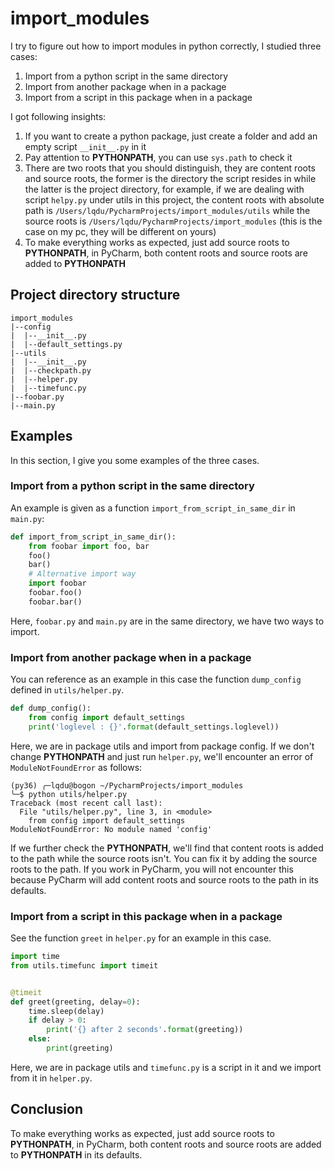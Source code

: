 # import_modules

I try to figure out how to import modules in python correctly, I studied three cases:

1. Import from a python script in the same directory
2. Import from another package when in a package
3. Import from a script in this package when in a package

I got following insights:

1. If you want to create a python package, just create a folder and add an empty script `__init__.py` in it
2. Pay attention to **PYTHONPATH**, you can use `sys.path` to check it
3. There are two roots that you should distinguish, they are content roots and source roots,
the former is the directory the script resides in while the latter is the project directory,
for example, if we are dealing with script `helpy.py` under utils in this project, the content roots with absolute path
is `/Users/lqdu/PycharmProjects/import_modules/utils` while the source roots is `/Users/lqdu/PycharmProjects/import_modules`
(this is the case on my pc, they will be different on yours)
4. To make everything works as expected, just add source roots to **PYTHONPATH**, in PyCharm, both content roots and source
roots are added to **PYTHONPATH**

## Project directory structure

```
import_modules
|--config
|  |--__init__.py
|  |--default_settings.py
|--utils
|  |--__init__.py
|  |--checkpath.py
|  |--helper.py
|  |--timefunc.py
|--foobar.py
|--main.py
```

## Examples

In this section, I give you some examples of the three cases.

### Import from a python script in the same directory

An example is given as a function `import_from_script_in_same_dir` in `main.py`:

```python
def import_from_script_in_same_dir():
    from foobar import foo, bar
    foo()
    bar()
    # Alternative import way
    import foobar
    foobar.foo()
    foobar.bar()
```

Here, `foobar.py` and `main.py` are in the same directory, we have two ways to import.

### Import from another package when in a package

You can reference as an example in this case the function `dump_config` defined in `utils/helper.py`.

```python
def dump_config():
    from config import default_settings
    print('loglevel : {}'.format(default_settings.loglevel))
```

Here, we are in package utils and import from package config. If we don't change **PYTHONPATH** and just run `helper.py`,
we'll encounter an error of `ModuleNotFoundError` as follows:

```
(py36) ╭─lqdu@bogon ~/PycharmProjects/import_modules
╰─$ python utils/helper.py
Traceback (most recent call last):
  File "utils/helper.py", line 3, in <module>
    from config import default_settings
ModuleNotFoundError: No module named 'config'
```

If we further check the **PYTHONPATH**, we'll find that content roots is added to the path while the source roots isn't.
You can fix it by adding the source roots to the path. If you work in PyCharm, you will not encounter this because PyCharm
will add content roots and source roots to the path in its defaults.

### Import from a script in this package when in a package

See the function `greet` in `helper.py` for an example in this case.

```python
import time
from utils.timefunc import timeit


@timeit
def greet(greeting, delay=0):
    time.sleep(delay)
    if delay > 0:
        print('{} after 2 seconds'.format(greeting))
    else:
        print(greeting)
```

Here, we are in package utils and `timefunc.py` is a script in it and we import from it in `helper.py`.

## Conclusion

To make everything works as expected, just add source roots to **PYTHONPATH**, in PyCharm, both content roots and source
roots are added to **PYTHONPATH** in its defaults.